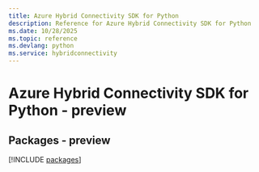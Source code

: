 ```yaml
---
title: Azure Hybrid Connectivity SDK for Python
description: Reference for Azure Hybrid Connectivity SDK for Python
ms.date: 10/28/2025
ms.topic: reference
ms.devlang: python
ms.service: hybridconnectivity
---
```

# Azure Hybrid Connectivity SDK for Python - preview
## Packages - preview
[!INCLUDE [packages](hybrid-connectivity-index.md)]